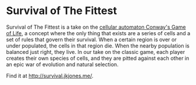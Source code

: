 # Survival of The Fittest

Survival of The Fittest is a take on the [cellular automaton Conway's Game of Life](https://en.wikipedia.org/wiki/Conway%27s_Game_of_Life), a concept where the only thing that exists are a series of cells and a set of rules that govern their survival. When a certain region is over or under populated, the cells in that region die. When the nearby population is balanced just right, they live. In our take on the classic game, each player creates their own species of cells, and they are pitted against each other in an epic war of evolution and natural selection. 

Find it at http://survival.jkjones.me/.